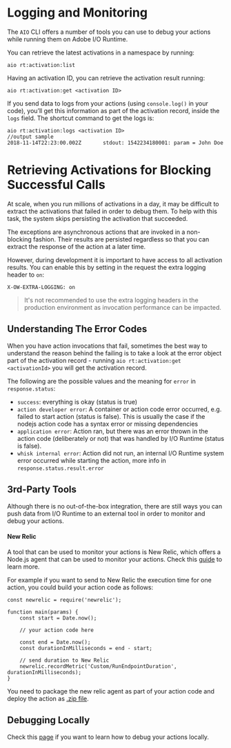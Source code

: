 # Logging and Monitoring

The `AIO` CLI offers a number of tools you can use to debug your actions while running them on Adobe I/O Runtime.

You can retrieve the latest activations in a namespace by running:
```
aio rt:activation:list
```
Having an activation ID, you can retrieve the activation result running:
```
aio rt:activation:get <activation ID>
```
If you send data to logs from your actions (using `console.log()` in your code), you&rsquo;ll get this information as part of the activation record, inside the `logs` field. The shortcut command to get the logs is:
```
aio rt:activation:logs <activation ID>
//output sample
2018-11-14T22:23:00.002Z       stdout: 1542234180001: param = John Doe
```

# Retrieving Activations for Blocking Successful Calls

At scale, when you run millions of activations in a day, it may be difficult to extract the activations that failed in order to debug them. To help with this task, the system skips persisting the activation that succeeded. 

The exceptions are asynchronous actions that are invoked in a non-blocking fashion. Their results are persisted regardless 
so that you can extract the response of the action at a later time. 

However, during development it is important to have access to all activation results. You can enable this by setting in the request the extra logging header to `on`: 
```
X-OW-EXTRA-LOGGING: on
``` 

> It's not recommended to use the extra logging headers in the production environment as invocation performance can be impacted. 

## Understanding The Error Codes

When you have action invocations that fail, sometimes the best way to understand the reason behind the failing is to take a look at the error object part of the activation record - running `aio rt:activation:get <activationId>` you will get the activation record.

The following are the possible values and the meaning for `error` in `response.status`:
* `success`: everything is okay (status is true)
* `action developer error`: A container or action code error occurred, e.g. failed to start action (status is false). This is usually the case if the nodejs action code has a syntax error or missing dependencies
* `application error`: Action ran, but there was an error thrown in the action code (deliberately or not) that was handled by I/O Runtime (status is false).
* `whisk internal error`: Action did not run, an internal I/O Runtime system error occurred while starting the action, more info in `response.status.result.error`

## 3rd-Party Tools

Although there is no out-of-the-box integration, there are still ways you can push data from I/O Runtime to an external tool in order to monitor and debug your actions. 

#### New Relic
A tool that can be used to monitor your actions is New Relic, which offers a Node.js agent that can be used to monitor your actions. Check this [guide](https://docs.newrelic.com/docs/agents/nodejs-agent/getting-started/introduction-new-relic-nodejs) to learn more.

For example if you want to send to New Relic the execution time for one action, you could build your action code as follows:
```
const newrelic = require('newrelic');

function main(params) {
    const start = Date.now();
    
    // your action code here
    
    const end = Date.now();
    const durationInMilliseconds = end - start;
    
    // send duration to New Relic
    newrelic.recordMetric('Custom/RunEndpointDuration', durationInMilliseconds);
}
```
You need to package the new relic agent as part of your action code and deploy the action as [.zip file](creating_actions#deploying-zip-actions). 


## Debugging Locally

Check this [page](debugging.md) if you want to learn how to debug your actions locally.

